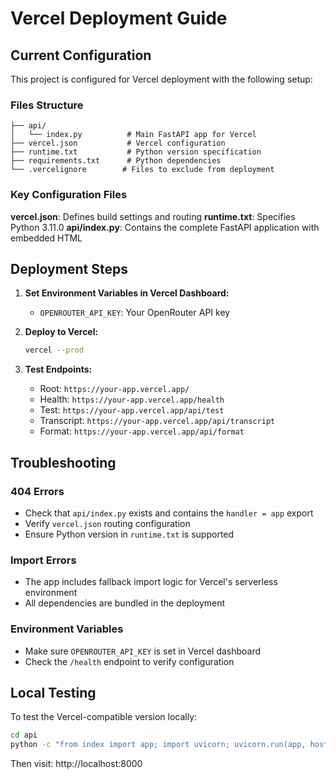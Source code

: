 # Vercel Deployment Guide

## Current Configuration

This project is configured for Vercel deployment with the following setup:

### Files Structure
```
├── api/
│   └── index.py          # Main FastAPI app for Vercel
├── vercel.json           # Vercel configuration
├── runtime.txt           # Python version specification
├── requirements.txt      # Python dependencies
└── .vercelignore        # Files to exclude from deployment
```

### Key Configuration Files

**vercel.json**: Defines build settings and routing
**runtime.txt**: Specifies Python 3.11.0
**api/index.py**: Contains the complete FastAPI application with embedded HTML

## Deployment Steps

1. **Set Environment Variables in Vercel Dashboard:**
   - `OPENROUTER_API_KEY`: Your OpenRouter API key

2. **Deploy to Vercel:**
   ```bash
   vercel --prod
   ```

3. **Test Endpoints:**
   - Root: `https://your-app.vercel.app/`
   - Health: `https://your-app.vercel.app/health`
   - Test: `https://your-app.vercel.app/api/test`
   - Transcript: `https://your-app.vercel.app/api/transcript`
   - Format: `https://your-app.vercel.app/api/format`

## Troubleshooting

### 404 Errors
- Check that `api/index.py` exists and contains the `handler = app` export
- Verify `vercel.json` routing configuration
- Ensure Python version in `runtime.txt` is supported

### Import Errors
- The app includes fallback import logic for Vercel's serverless environment
- All dependencies are bundled in the deployment

### Environment Variables
- Make sure `OPENROUTER_API_KEY` is set in Vercel dashboard
- Check the `/health` endpoint to verify configuration

## Local Testing

To test the Vercel-compatible version locally:
```bash
cd api
python -c "from index import app; import uvicorn; uvicorn.run(app, host='0.0.0.0', port=8000)"
```

Then visit: http://localhost:8000